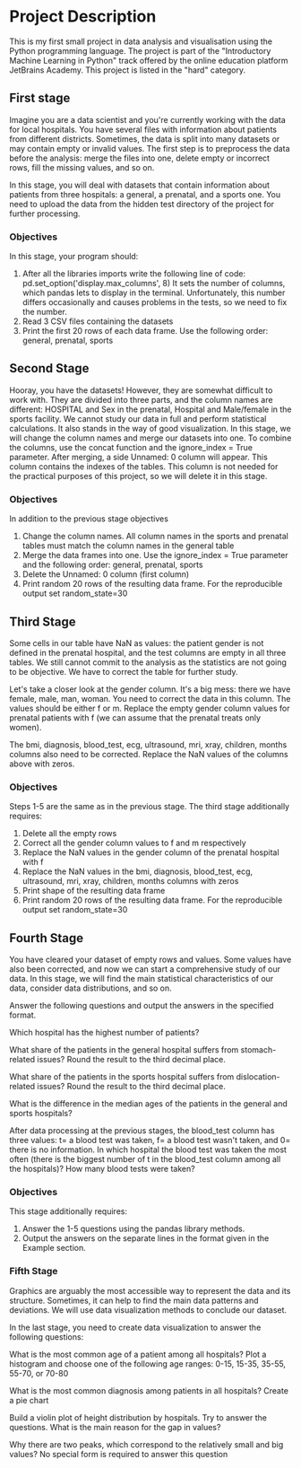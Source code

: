 # Project Description

This is my first small project in data analysis and visualisation using the Python programming language.
The project is part of the "Introductory Machine Learning in Python" track offered by the online education
platform JetBrains Academy. This project is listed in the "hard" category.

## First stage
Imagine you are a data scientist and you're currently working with the data for local hospitals. You have several files with information about patients from different districts. Sometimes, the data is split into many datasets or may contain empty or invalid values. The first step is to preprocess the data before the analysis: merge the files into one, delete empty or incorrect rows, fill the missing values, and so on.

In this stage, you will deal with datasets that contain information about patients from three hospitals: a general, a prenatal, and a sports one. You need to upload the data from the hidden test directory of the project for further processing.

### Objectives
In this stage, your program should:

1. After all the libraries imports write the following line of code:
pd.set_option('display.max_columns', 8)
It sets the number of columns, which pandas lets to display in the terminal. Unfortunately, this number differs occasionally and causes problems in the tests, so we need to fix the number.
2. Read 3 CSV files containing the datasets 
3. Print the first 20 rows of each data frame. Use the following order: general, prenatal, sports

## Second Stage

Hooray, you have the datasets! However, they are somewhat difficult to work with. They are divided into three parts, and the column names are different: HOSPITAL and Sex in the prenatal, Hospital and Male/female in the sports facility. We cannot study our data in full and perform statistical calculations. It also stands in the way of good visualization.
In this stage, we will change the column names and merge our datasets into one. To combine the columns, use the concat function and the ignore_index = True parameter. After merging, a side Unnamed: 0 column will appear. This column contains the indexes of the tables. This column is not needed for the practical purposes of this project, so we will delete it in this stage.

### Objectives
In addition to the previous stage objectives
1. Change the column names. All column names in the sports and prenatal tables must match the column names in the general table
2. Merge the data frames into one. Use the ignore_index = True parameter and the following order: general, prenatal, sports
3. Delete the Unnamed: 0 column (first column)
4. Print random 20 rows of the resulting data frame. For the reproducible output set random_state=30


## Third Stage

Some cells in our table have NaN as values: the patient gender is not defined in the prenatal hospital, and the test columns are empty in all three tables. We still cannot commit to the analysis as the statistics are not going to be objective. We have to correct the table for further study.

Let's take a closer look at the gender column. It's a big mess: there we have female, male, man, woman. You need to correct the data in this column. The values should be either f or m. Replace the empty gender column values for prenatal patients with f (we can assume that the prenatal treats only women).

The bmi, diagnosis, blood_test, ecg, ultrasound, mri, xray, children, months columns also need to be corrected. Replace the NaN values of the columns above with zeros.

### Objectives
Steps 1-5 are the same as in the previous stage. The third stage additionally requires:
1. Delete all the empty rows
2. Correct all the gender column values to f and m respectively
3. Replace the NaN values in the gender column of the prenatal hospital with f
4. Replace the NaN values in the bmi, diagnosis, blood_test, ecg, ultrasound, mri, xray, children, months columns with zeros
5. Print shape of the resulting data frame
6. Print random 20 rows of the resulting data frame. For the reproducible output set random_state=30


## Fourth Stage

You have cleared your dataset of empty rows and values. Some values have also been corrected, and now we can start a comprehensive study of our data. In this stage, we will find the main statistical characteristics of our data, consider data distributions, and so on.

Answer the following questions and output the answers in the specified format.

Which hospital has the highest number of patients?

What share of the patients in the general hospital suffers from stomach-related issues? 
Round the result to the third decimal place.

What share of the patients in the sports hospital suffers from dislocation-related issues? 
Round the result to the third decimal place.

What is the difference in the median ages of the patients in the general and sports hospitals?

After data processing at the previous stages, the blood_test column has three values: 
t= a blood test was taken, f= a blood test wasn't taken, and 0= there is no information. 
In which hospital the blood test was taken the most often (there is the biggest number of t in 
the blood_test column among all the hospitals)? How many blood tests were taken?

### Objectives
This stage additionally requires:
1. Answer the 1-5 questions using the pandas library methods. 
2. Output the answers on the separate lines in the format given in the Example section.

### Fifth Stage

Graphics are arguably the most accessible way to represent the data and its structure. 
Sometimes, it can help to find the main data patterns and deviations. 
We will use data visualization methods to conclude our dataset.

In the last stage, you need to create data visualization to answer the following questions:

What is the most common age of a patient among all hospitals? 
Plot a histogram and choose one of the following age ranges: 0-15, 15-35, 35-55, 55-70, or 70-80

What is the most common diagnosis among patients in all hospitals? 
Create a pie chart

Build a violin plot of height distribution by hospitals. 
Try to answer the questions. What is the main reason for the gap in values? 

Why there are two peaks, which correspond to the relatively small and big values? 
No special form is required to answer this question
